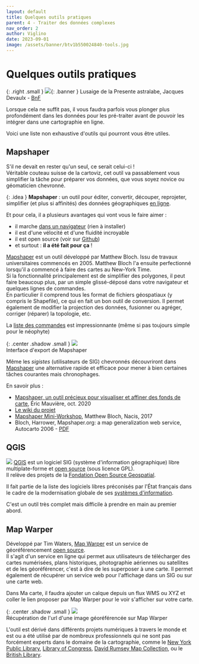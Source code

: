 ```yaml
---
layout: default
title: Quelques outils pratiques
parent: 4 - Traiter des données complexes
nav_order: 2
author: Viglino
date: 2023-09-01
image: /assets/banner/btv1b550024840-tools.jpg
---
```

# Quelques outils pratiques

{: .right .small }
![](/Macarte-MI/assets/banner/btv1b550024840-tools.jpg){: .banner }
Lusaige de la Presente astralabe, Jacques Devaulx - [BnF](https://gallica.bnf.fr/ark:/12148/btv1b550024840/f56.item)

Lorsque cela ne suffit pas, il vous faudra parfois vous plonger plus profondément dans les données pour les pré-traiter avant de pouvoir les intégrer dans une cartographie en ligne.

Voici une liste non exhaustive d'outils qui pourront vous être utiles.

## Mapshaper

S'il ne devait en rester qu'un seul, ce serait celui-ci !   
Véritable couteau suisse de la cartoviz, cet outil va passablement vous simplifier la tâche pour préparer vos données, que vous soyez novice ou géomaticien chevronné.

{: .idea }
**Mapshaper** : un outil pour éditer, convertir, découper, reprojeter, simplifier (et plus si affinités) des données géographiques [en ligne](https://mapshaper.org/).

Et pour cela, il a plusieurs avantages qui vont vous le faire aimer :
* il marche [dans un navigateur](https://mapshaper.org/) (rien à installer)
* il est d'une vélocité et d'une fluidité incroyable
* il est open source (voir sur [Github](https://github.com/mbloch/mapshaper)) 
* et surtout : **il a été fait pour ça** !

[Mapshaper](https://mapshaper.org/) est un outil développé par Matthew Bloch. Issu de travaux universitaires commencés en 2005. Matthew Bloch l'a ensuite perfectionné lorsqu'il a commencé à faire des cartes au New-York Time.   
Si la fonctionnalité principalement est de simplifier des polygones, il peut faire beaucoup plus, par un simple glissé-déposé dans votre navigateur et quelques lignes de commandes.   
En particulier il comprend tous les format de fichiers géospatiaux (y compris le Shapefile), ce qui en fait un bon outil de conversion. Il permet également de modifier la projection des données, fusionner ou agréger, corriger (réparer) la topologie, etc.

La [liste des commandes](https://github.com/mbloch/mapshaper/wiki/Command-Reference) est impressionnante (même si pas toujours simple pour le néophyte)

{: .center .shadow .small }
![](/Macarte-MI/assets/img/ch4.2-mapshaper.png)   
Interface d'export de Mapshaper

Même les *sigistes* (utilisateurs de SIG) chevronnés découvriront dans [Mapshaper](https://mapshaper.org/) une alternative rapide et efficace pour mener à bien certaines tâches courantes mais chronophages.

En savoir plus :
* [Mapshaper, un outil précieux pour visualiser et affiner des fonds de carte](https://www.icem7.fr/cartographie/mapshaper-visualiser-et-affiner-des-fonds-de-carte-en-ligne/), Éric Mauvière, oct. 2020
* [Le wiki du projet](https://github.com/mbloch/mapshaper/wiki)
* [Mapshaper Mini-Workshop](https://www.youtube.com/watch?v=X-CGAS4YaPA), Matthew Bloch, Nacis, 2017
* Bloch, Harrower, Mapshaper.org: a map generalization web service, Autocarto  2006 - [PDF](https://www.cartogis.org/docs/proceedings/2006/bloch_harrower.pdf)

## QGIS

![](/Macarte-MI/assets/img/ch4.2-qgis.png)
[QGIS](https://www.qgis.org/fr/site/) est un logiciel SIG (système d'information géographique) libre multiplate-forme et [open source](https://github.com/qgis/QGIS) (sous licence GPL).   
Il relève des projets de la [Fondation Open Source Geospatial](https://fr.wikipedia.org/wiki/Open_Source_Geospatial_Foundation).

Il fait partie de la liste des logiciels libres préconisés par l'État français dans le cadre de la modernisation globale de ses [systèmes d'information](https://fr.wikipedia.org/wiki/Socle_interminist%C3%A9riel_de_logiciels_libres).

C'est un outil très complet mais difficile à prendre en main au premier abord.

## Map Warper

Développé par Tim Waters, [Map Warper](https://mapwarper.net/) est un service de géoréférencement [open source](https://github.com/timwaters/mapwarper).   
Il s'agit d'un service en ligne qui permet aux utilisateurs de télécharger des cartes numérisées, plans historiques, photographie aériennes ou satellites et de les géoréférencer, c'est à dire de les superposer à une carte. Il permet également de récupérer un service web pour l'affichage dans un SIG ou sur une carte web.

Dans Ma carte, il faudra ajouter un calque depuis un flux WMS ou XYZ et coller le lien proposer par Map Warper pour le voir s'afficher sur votre carte.

{: .center .shadow .small }
![](/Macarte-MI/assets/img/ch4.2-mapwarper.png)   
Récupération de l'url d'une image géoréférencée sur Map Warper

L'outil est dérivé dans différents projets numériques à travers le monde et est ou a été utilisé par de nombreux professionnels qui ne sont pas forcément experts dans le domaine de la cartographie, comme le [New York Public Library](https://digitalcollections.nypl.org/collections/lane/maps-atlases), [Library of Congress](https://www.loc.gov/maps/collections/), [David Rumsey Map Collection](https://www.davidrumsey.com/), ou le [British Library](https://www.bl.uk/subjects/maps).